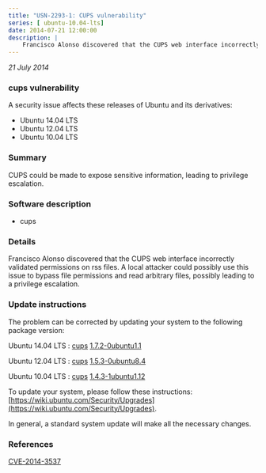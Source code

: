 ```yaml
---
title: "USN-2293-1: CUPS vulnerability"
series: [ ubuntu-10.04-lts]
date: 2014-07-21 12:00:00
description: |
    Francisco Alonso discovered that the CUPS web interface incorrectly validated permissions on rss files. A local attacker could possibly use this issue to bypass file permissions and read arbitrary files, possibly leading to a privilege escalation. 
--- 
```

 
 

*21 July 2014*

### cups vulnerability

A security issue affects these releases of Ubuntu and its derivatives:

* Ubuntu 14.04 LTS
* Ubuntu 12.04 LTS
* Ubuntu 10.04 LTS

### Summary

CUPS could be made to expose sensitive information, leading to privilege escalation.

### Software description

* cups 

### Details

Francisco Alonso discovered that the CUPS web interface incorrectly validated permissions on rss files. A local attacker could possibly use this issue to bypass file permissions and read arbitrary files, possibly leading to a privilege escalation. 

### Update instructions

The problem can be corrected by updating your system to the following package version:

Ubuntu 14.04 LTS
 : [cups](https://launchpad.net/ubuntu/+source/cups) <span> [1.7.2-0ubuntu1.1](https://launchpad.net/ubuntu/+source/cups/1.7.2-0ubuntu1.1) </span> 

Ubuntu 12.04 LTS
 : [cups](https://launchpad.net/ubuntu/+source/cups) <span> [1.5.3-0ubuntu8.4](https://launchpad.net/ubuntu/+source/cups/1.5.3-0ubuntu8.4) </span> 

Ubuntu 10.04 LTS
 : [cups](https://launchpad.net/ubuntu/+source/cups) <span> [1.4.3-1ubuntu1.12](https://launchpad.net/ubuntu/+source/cups/1.4.3-1ubuntu1.12) </span> 

To update your system, please follow these instructions: [https://wiki.ubuntu.com/Security/Upgrades](https://wiki.ubuntu.com/Security/Upgrades).

In general, a standard system update will make all the necessary changes. 

### References

 
 [CVE-2014-3537](http://people.ubuntu.com/~ubuntu-security/cve/CVE-2014-3537)
 

